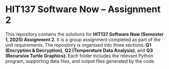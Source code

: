 # HIT137 Software Now – Assignment 2  

This repository contains the solutions for **HIT137 Software Now (Semester 1, 2025) Assignment 2**. It is a group assignment completed as part of the unit requirements. The repository is organised into three sections: **Q1 (Encryption & Decryption)**, **Q2 (Temperature Data Analysis)**, and **Q3 (Recursive Turtle Graphics)**. Each folder includes the relevant Python program, supporting data files, and output files generated by the code.  

